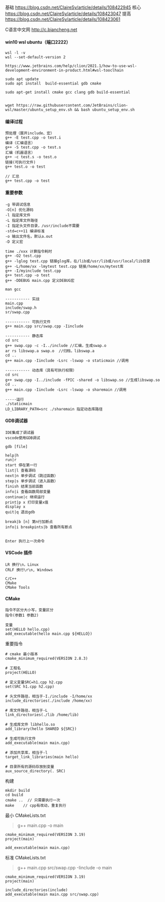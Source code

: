 基础	https://blog.csdn.net/ClaireSy/article/details/108422945
核心	https://blog.csdn.net/ClaireSy/article/details/108423047
提高	https://blog.csdn.net/ClaireSy/article/details/108423061

C语言中文网	http://c.biancheng.net



#### win10 wsl ubuntu（端口2222）

```
wsl -l -v
wsl --set-default-version 2 

https://www.jetbrains.com/help/clion/2021.1/how-to-use-wsl-development-environment-in-product.html#wsl-tooclhain

sudo apt update
sudo apt install  build-essential gdb cmake

sudo apt-get install cmake gcc clang gdb build-essential


wget https://raw.githubusercontent.com/JetBrains/clion-wsl/master/ubuntu_setup_env.sh && bash ubuntu_setup_env.sh
```

#### 编译过程

```
预处理（展开include、宏）
g++ -E test.cpp -o test.i
编译（汇编语言）
g++ -S test.cpp -o test.s
汇编（机器语言）
g++ -c test.s -o test.o
链接(可执行文件)
g++ test.o -o test

// 汇总
g++ test.cpp -o test
```

#### 重要参数

```
-g 带调试信息
-O[n] 优化源码
-l 指定库文件
-L 指定库文件路径
-I 指定头文件目录，/usr/include不需要
-std=c++11 编译标准
-o 输出文件名，默认a.out
-D 定义宏

time ./xxx 计算指令耗时
g++ -O2 test.cpp
g++ -lglog test.cpp 链接glog库，在/lib或/usr/lib或/usr/local/lib目录
g++ -L/home/xx -lmytest test.cpp 链接/home/xx/mytest库
g++ -I/myinclude test.cpp 
g++ test.cpp -o test
g++ -DDEBUG main.cpp 定义DEBUG宏

man gcc

----------- 实战
main.cpp
include/swap.h
sr/swap.cpp

----------- 可执行文件
g++ main.cpp src/swap.cpp -Iinclude

----------- 静态库
cd src
g++ swap.cpp -c -I../include //汇编，生成swap.o
ar rs libswap.a swap.o  //归档，libswap.a
cd ..
g++ main.cpp -Iinclude -Lsrc -lswap -o staticmain //调用

----------- 动态库（具有可执行权限）
cd src
g++ swap.cpp -I../include -fPIC -shared -o libswap.so //生成libswap.so
cd ..
g++ main.cpp -Iinclude -Lsrc -lswap -o sharemain //调用

-----运行
./staticmain
LD_LIBRARY_PATH=src ./sharemain 指定动态库路径
```



#### GDB调试器

```
IDE集成了调试器
vscode使用GDB调试

gdb [file]

help|h
run|r
start 停在第一行
list|l 查看源码
next|n 单步调试（跳过函数）
step|s 单步调试（进入函数）
finish 结束当前函数
info|i 查看函数局部变量
continue|c 继续运行
print|p x 打印变量x值
display x 
quit|q 退出gdb

break|b [n] 第n行加断点
info|i breakpints|b 查看所有断点


Enter 执行上一次命令
```



#### VSCode 插件

```
LR 换行\n，Linux
CRLF 换行\r\n, Windows

C/C++
CMake
CMake Tools
```





#### CMake

```
指令不区分大小写，变量区分
指令(参数1 参数2)

变量
set(HELLO hello.cpp) 
add_executable(hello main.cpp ${HELLO})
```

重要指令

```
# cmake 最小版本
cmake_minimum_required(VERSION 2.8.3)

# 工程名
project(HELLO)

# 定义变量SRC=h1.cpp h2.cpp
set(SRC h1.cpp h2.cpp)

# 头文件路径，相当于-I./include -I/home/xx
include_directories(./include /home/xx)

# 库文件路径，相当于-L
link_directories(./lib /home/lib)

# 生成库文件 libhello.so
add_library(hello SHARED ${SRC})

# 生成可执行文件
add_executable(main main.cpp)

# 添加共享库，相当于-l
target_link_libraries(main hello)

# 目录所有的源码存放到变量
aux_source_directory(. SRC)
```

构建

```
mkdir build
cd build
cmake ..  // 只需要执行一次
make	// cpp有改动，重复执行
```

最小 CMakeLists.txt

> g++ main.cpp -o main

```
cmake_minimum_required(VERSION 3.19)
project(main)

add_executable(main main.cpp)
```

标准 CMakeLists.txt

> g++ main.cpp src/swap.cpp -Iinclude -o main

```
cmake_minimum_required(VERSION 3.19)
project(main)

include_directories(include)
add_executable(main main.cpp src/swap.cpp)
```


